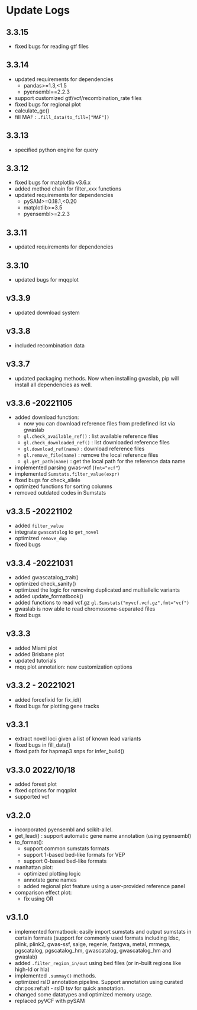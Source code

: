 # Update Logs
## 3.3.15
- fixed bugs for reading gtf files
## 3.3.14
- updated requirements for dependencies 
    - pandas>=1.3,<1.5
    - pyensembl==2.2.3
- support customized gtf/vcf/recombination_rate files
- fixed bugs for regional plot
- calculate_gc()
- fill MAF : `.fill_data(to_fill=["MAF"])`
## 3.3.13
- specified python engine for query 
## 3.3.12
- fixed bugs for matplotlib v3.6.x
- added method chain for filter_xxx functions
- updated requirements for dependencies 
    - pySAM>=0.18.1,<0.20
    - matplotlib>=3.5
    - pyensembl>=2.2.3
## 3.3.11
- updated requirements for dependencies
## 3.3.10 
- updated bugs for mqqplot
## v3.3.9 
- updated download system
## v3.3.8
- included recombination data
## v3.3.7 
- updated packaging methods. Now when installing gwaslab, pip will install all dependencies as well.
## v3.3.6 -20221105
- added download function: 
    - now you can download reference files from predefined list via gwaslab
    - `gl.check_available_ref()` : list available reference files
    - `gl.check_downloaded_ref()` : list downloaded reference files
    - `gl.download_ref(name)` : download reference files
    - `gl.remove_file(name)` : remove the local reference files
    - `gl.get_path(name)` : get the local path for the reference data name
- implemented parsing gwas-vcf (`fmt="vcf"`)
- implemented `Sumstats.filter_value(expr)`
- fixed bugs for check_allele
- optimized functions for sorting columns
- removed outdated codes in Sumstats

## v3.3.5 -20221102 
- added `filter_value`
- integrate `gwascatalog` to `get_novel`
- optimized `remove_dup`
- fixed bugs

## v3.3.4 -20221031
- added gwascatalog_trait()
- optimized check_sanity()
- optimized the logic for removing duplicated and multiallelic variants 
- added update_formatbook()
- added functions to read vcf.gz `gl.Sumstats("myvcf.vcf.gz",fmt="vcf")`
- gwaslab is now able to read chromosome-separated files
- fixed bugs

## v3.3.3
- added Miami plot
- added Brisbane plot
- updated tutorials 
- mqq plot annotation: new customization options

## v3.3.2 - 20221021
- added forcefixid for fix_id()
- fixed bugs for plotting gene tracks

## v3.3.1 
- extract novel loci given a list of known lead variants
- fixed bugs in fill_data()
- fixed path for hapmap3 snps for infer_build()

## v3.3.0 2022/10/18
- added forest plot
- fixed options for mqqplot
- supported vcf

## v3.2.0
- incorporated pyensembl and scikit-allel.
- get_lead() : support automatic gene name annotation (using pyensembl)
- to_format():
	- support common sumstats formats 
	- support 1-based bed-like formats for VEP
	- support 0-based bed-like formats
- manhattan plot:
	- optimized plotting logic
	- annotate gene names
	- added regional plot feature using a user-provided reference panel
- comparison effect plot: 
	- fix using OR


## v3.1.0 
- implemented formatbook: easily import sumstats and output sumstats in certain formats (support for commonly used formats including ldsc, plink, plink2, gwas-ssf, saige, regenie, fastgwa, metal, mrmega, pgscatalog, pgscatalog_hm, gwascatalog, gwascatalog_hm and gwaslab)
- added `.filter_region_in/out` using bed files (or in-built regions like high-ld or hla)
- implemented `.summay()` methods.
- optimized rsID annotation pipeline. Support annotation using curated chr:pos:ref:alt - rsID tsv for quick annotation.
- changed some datatypes and optimized memory usage.
- replaced pyVCF with pySAM

